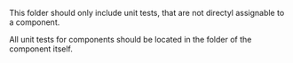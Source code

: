 This folder should only include unit tests, that are not directyl assignable to a component.  

All unit tests for components should be located in the folder of the component itself.